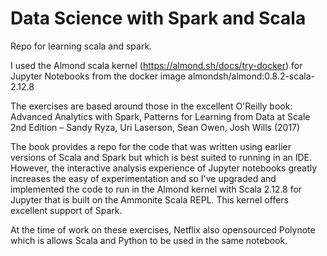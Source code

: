 # Data Science with Spark and Scala
Repo for learning scala and spark.

I used the Almond scala kernel (https://almond.sh/docs/try-docker) for Jupyter Notebooks from the docker image 
almondsh/almond:0.8.2-scala-2.12.8

The exercises are based around those in the excellent O'Reilly book: Advanced Analytics with Spark, Patterns for Learning from Data at Scale 2nd Edition – Sandy Ryza, Uri Laserson, Sean Owen, Josh Wills (2017)

The book provides a repo for the code that was written using earlier versions of Scala and Spark but which is best suited to running in an  IDE. However, the interactive analysis experience of Jupyter notebooks greatly increases the easy of experimentation and so I've upgraded and implemented the code to run in the Almond kernel with Scala 2.12.8 for Jupyter that is built on the Ammonite Scala REPL. This kernel offers excellent support of Spark.

At the time of work on these exercises, Netflix also opensourced Polynote which is allows Scala and Python to be used in the same notebook.

